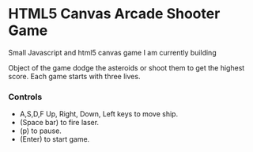 <h1>HTML5 Canvas Arcade Shooter Game</h1>
<p>Small Javascript and html5 canvas game I am currently building</p>

<p>Object of the game dodge the asteroids or shoot them to get the highest score. Each game starts with three lives. <p>

<h3>Controls</h3>
<ul>
  <li>A,S,D,F Up, Right, Down, Left keys to move ship.</li>
  <li>(Space bar) to fire laser.</li>
  <li>(p) to pause.</li>
  <li>(Enter) to start game.</li>
</ul>
